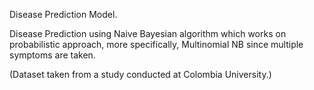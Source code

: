Disease Prediction Model.

Disease Prediction using Naive Bayesian algorithm which works on probabilistic approach, more specifically, Multinomial NB since multiple symptoms are taken.

(Dataset taken from a study conducted at Colombia University.)
